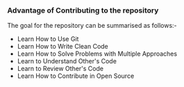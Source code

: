 
### Advantage of Contributing to the repository
The goal for the repository can be summarised as follows:-
- Learn How to Use Git
- Learn How to Write Clean Code
- Learn How to Solve Problems with Multiple Approaches
- Learn to Understand Other's Code
- Learn to Review Other's Code
- Learn How to Contribute in Open Source
